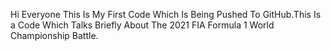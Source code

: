Hi Everyone This Is My First Code Which Is Being Pushed To GitHub.This Is a Code Which Talks Briefly About The 2021 FIA Formula 1 World Championship Battle.
